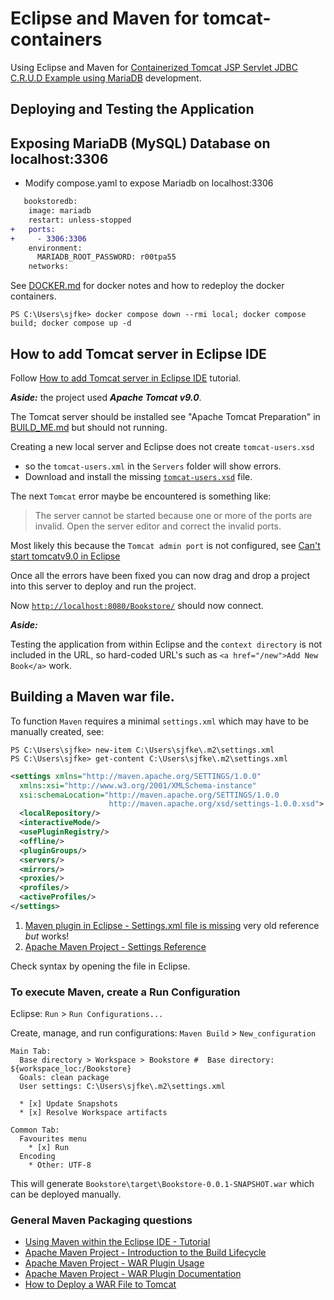 # Eclipse and Maven for tomcat-containers

Using Eclipse and Maven for [Containerized Tomcat JSP Servlet JDBC C.R.U.D Example using MariaDB](https://www.codejava.net/coding/jsp-servlet-jdbc-mysql-create-read-update-delete-crud-example) development.

## Deploying and Testing the Application

## Exposing MariaDB (MySQL) Database on localhost:3306

* Modify compose.yaml to expose Mariadb on localhost:3306

```diff
   bookstoredb:
    image: mariadb
    restart: unless-stopped
+   ports:
+     - 3306:3306
    environment:
      MARIADB_ROOT_PASSWORD: r00tpa55
    networks:
```

See [DOCKER.md](./DOCKER.md) for docker notes and how to redeploy the docker containers.

```console
PS C:\Users\sjfke> docker compose down --rmi local; docker compose build; docker compose up -d
```

## How to add Tomcat server in Eclipse IDE

Follow [How to add Tomcat server in Eclipse IDE](https://www.codejava.net/servers/tomcat/how-to-add-tomcat-server-in-eclipse-ide) tutorial.

***Aside:*** the project used ***Apache Tomcat v9.0***.

The Tomcat server should be installed see "Apache Tomcat Preparation" in [BUILD_ME.md](BUILD_ME.md) but should not running.

Creating a new local server and Eclipse does not create `tomcat-users.xsd`

* so the `tomcat-users.xml` in the `Servers` folder will show errors.
* Download and install the missing [`tomcat-users.xsd`](https://github.com/apache/tomcat/blob/main/conf/tomcat-users.xsd) file.

The next `Tomcat` error maybe be encountered is something like:
>
> The server cannot be started because one or more of the ports are invalid.
> Open the server editor and correct the invalid ports.

Most likely this because the `Tomcat admin port` is not configured, see [Can't start tomcatv9.0 in Eclipse](https://stackoverflow.com/questions/59471438/cant-start-tomcatv9-0-in-eclipse)

Once all the errors have been fixed you can now drag and drop a project into this server to deploy and run the project.

Now [`http://localhost:8080/Bookstore/`](http://localhost:8080/Bookstore/) should now connect.

***Aside:***

Testing the application from within Eclipse and the `context directory` is not included 
in the URL, so hard-coded URL's such as `<a href="/new">Add New Book</a>` work. 

## Building a Maven war file.

To function `Maven` requires a minimal `settings.xml` which may have to be manually created, see:

```console
PS C:\Users\sjfke> new-item C:\Users\sjfke\.m2\settings.xml
PS C:\Users\sjfke> get-content C:\Users\sjfke\.m2\settings.xml
```

```xml
<settings xmlns="http://maven.apache.org/SETTINGS/1.0.0"
  xmlns:xsi="http://www.w3.org/2001/XMLSchema-instance"
  xsi:schemaLocation="http://maven.apache.org/SETTINGS/1.0.0
                      http://maven.apache.org/xsd/settings-1.0.0.xsd">
  <localRepository/>
  <interactiveMode/>
  <usePluginRegistry/>
  <offline/>
  <pluginGroups/>
  <servers/>
  <mirrors/>
  <proxies/>
  <profiles/>
  <activeProfiles/>
</settings>
```

1. [Maven plugin in Eclipse - Settings.xml file is missing](https://stackoverflow.com/questions/4626609/maven-plugin-in-eclipse-settings-xml-file-is-missing) very old reference *but* works!
2. [Apache Maven Project - Settings Reference](https://maven.apache.org/settings.html)

Check syntax by opening the file in Eclipse.

### To execute Maven, create a Run Configuration

Eclipse: `Run` > `Run Configurations...`

Create, manage, and run configurations: `Maven Build` > `New_configuration`

```text
Main Tab:
  Base directory > Workspace > Bookstore #  Base directory: ${workspace_loc:/Bookstore}
  Goals: clean package
  User settings: C:\Users\sjfke\.m2\settings.xml

  * [x] Update Snapshots
  * [x] Resolve Workspace artifacts

Common Tab:
  Favourites menu
    * [x] Run
  Encoding
    * Other: UTF-8
```

This will generate `Bookstore\target\Bookstore-0.0.1-SNAPSHOT.war` which can be deployed manually.

### General Maven Packaging questions

* [Using Maven within the Eclipse IDE - Tutorial](https://www.vogella.com/tutorials/EclipseMaven/article.html)
* [Apache Maven Project - Introduction to the Build Lifecycle](https://maven.apache.org/guides/introduction/introduction-to-the-lifecycle.html)
* [Apache Maven Project - WAR Plugin Usage](https://maven.apache.org/plugins/maven-war-plugin/usage.html)
* [Apache Maven Project - WAR Plugin Documentation](https://maven.apache.org/plugins/maven-war-plugin/plugin-info.html)
* [How to Deploy a WAR File to Tomcat](https://www.baeldung.com/tomcat-deploy-war)
